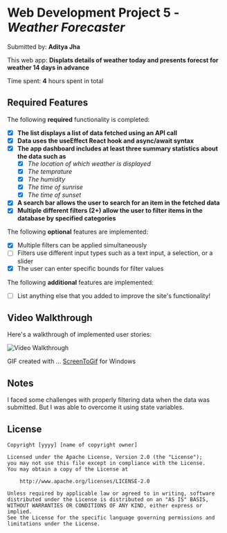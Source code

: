 # Web Development Project 5 - *Weather Forecaster*

Submitted by: **Aditya Jha**

This web app: **Displats details of weather today and presents forecst for weather 14 days in advance**

Time spent: **4** hours spent in total

## Required Features

The following **required** functionality is completed:

- [x] **The list displays a list of data fetched using an API call**
- [x] **Data uses the useEffect React hook and async/await syntax**
- [x] **The app dashboard includes at least three summary statistics about the data such as**
  - [x] *The location of which weather is displayed*
  - [x] *The temprature*
  - [x] *The humidity*
  - [x] *The time of sunrise*
  - [x] *The time of sunset*
- [x] **A search bar allows the user to search for an item in the fetched data**
- [x] **Multiple different filters (2+) allow the user to filter items in the database by specified categories**

The following **optional** features are implemented:

- [x] Multiple filters can be applied simultaneously
- [ ] Filters use different input types such as a text input, a selection, or a slider
- [x] The user can enter specific bounds for filter values

The following **additional** features are implemented:

* [ ] List anything else that you added to improve the site's functionality!

## Video Walkthrough

Here's a walkthrough of implemented user stories:

<img src='https://media4.giphy.com/media/v1.Y2lkPTc5MGI3NjExcDc3ZnpveHgwZHNrbnVnMDh3bzZmZjZvdHlic3A5Z2FibnhlMjFiOCZlcD12MV9pbnRlcm5hbF9naWZfYnlfaWQmY3Q9Zw/EInJQj6lcAcVFbk6Be/giphy.gif' title='Video Walkthrough' width='' alt='Video Walkthrough' />

<!-- Replace this with whatever GIF tool you used! -->
GIF created with ... [ScreenToGif](https://www.screentogif.com/) for Windows
<!-- Recommended tools:
[Kap](https://getkap.co/) for macOS
[ScreenToGif](https://www.screentogif.com/) for Windows
[peek](https://github.com/phw/peek) for Linux. -->

## Notes

I faced some challenges with properly filtering data when the data was submitted. But I was able to overcome it using state variables.

## License

    Copyright [yyyy] [name of copyright owner]

    Licensed under the Apache License, Version 2.0 (the "License");
    you may not use this file except in compliance with the License.
    You may obtain a copy of the License at

        http://www.apache.org/licenses/LICENSE-2.0

    Unless required by applicable law or agreed to in writing, software
    distributed under the License is distributed on an "AS IS" BASIS,
    WITHOUT WARRANTIES OR CONDITIONS OF ANY KIND, either express or implied.
    See the License for the specific language governing permissions and
    limitations under the License.
